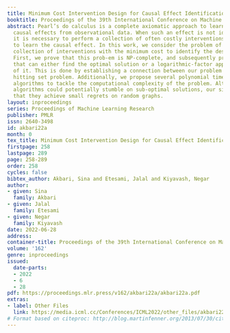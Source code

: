 ```yaml
---
title: Minimum Cost Intervention Design for Causal Effect Identification
booktitle: Proceedings of the 39th International Conference on Machine Learning
abstract: Pearl’s do calculus is a complete axiomatic approach to learn the identifiable
  causal effects from observational data. When such an effect is not identifiable,
  it is necessary to perform a collection of often costly interventions in the system
  to learn the causal effect. In this work, we consider the problem of designing the
  collection of interventions with the minimum cost to identify the desired effect.
  First, we prove that this prob-em is NP-complete, and subsequently propose an algorithm
  that can either find the optimal solution or a logarithmic-factor approximation
  of it. This is done by establishing a connection between our problem and the minimum
  hitting set problem. Additionally, we propose several polynomial time heuristic
  algorithms to tackle the computational complexity of the problem. Although these
  algorithms could potentially stumble on sub-optimal solutions, our simulations show
  that they achieve small regrets on random graphs.
layout: inproceedings
series: Proceedings of Machine Learning Research
publisher: PMLR
issn: 2640-3498
id: akbari22a
month: 0
tex_title: Minimum Cost Intervention Design for Causal Effect Identification
firstpage: 258
lastpage: 289
page: 258-289
order: 258
cycles: false
bibtex_author: Akbari, Sina and Etesami, Jalal and Kiyavash, Negar
author:
- given: Sina
  family: Akbari
- given: Jalal
  family: Etesami
- given: Negar
  family: Kiyavash
date: 2022-06-28
address:
container-title: Proceedings of the 39th International Conference on Machine Learning
volume: '162'
genre: inproceedings
issued:
  date-parts:
  - 2022
  - 6
  - 28
pdf: https://proceedings.mlr.press/v162/akbari22a/akbari22a.pdf
extras:
- label: Other Files
  link: https://media.icml.cc/Conferences/ICML2022/other_files/akbari22a-supp.zip
# Format based on citeproc: http://blog.martinfenner.org/2013/07/30/citeproc-yaml-for-bibliographies/
---
```

